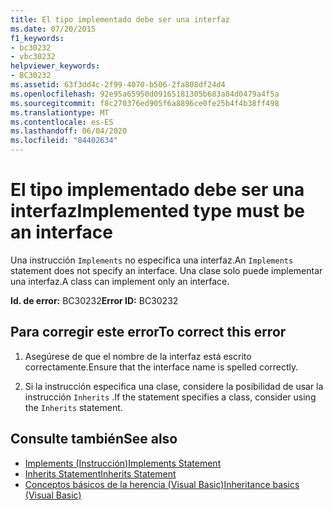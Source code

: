 ```yaml
---
title: El tipo implementado debe ser una interfaz
ms.date: 07/20/2015
f1_keywords:
- bc30232
- vbc30232
helpviewer_keywords:
- BC30232
ms.assetid: 63f3dd4c-2f99-4070-b506-2fa808df24d4
ms.openlocfilehash: 92e95a65950d09165181305b683a84d0479a4f5a
ms.sourcegitcommit: f8c270376ed905f6a8896ce0fe25b4f4b38ff498
ms.translationtype: MT
ms.contentlocale: es-ES
ms.lasthandoff: 06/04/2020
ms.locfileid: "84402634"
---
```

# <a name="implemented-type-must-be-an-interface"></a><span data-ttu-id="de1e7-102">El tipo implementado debe ser una interfaz</span><span class="sxs-lookup"><span data-stu-id="de1e7-102">Implemented type must be an interface</span></span>
<span data-ttu-id="de1e7-103">Una instrucción `Implements` no especifica una interfaz.</span><span class="sxs-lookup"><span data-stu-id="de1e7-103">An `Implements` statement does not specify an interface.</span></span> <span data-ttu-id="de1e7-104">Una clase solo puede implementar una interfaz.</span><span class="sxs-lookup"><span data-stu-id="de1e7-104">A class can implement only an interface.</span></span>  
  
 <span data-ttu-id="de1e7-105">**Id. de error:** BC30232</span><span class="sxs-lookup"><span data-stu-id="de1e7-105">**Error ID:** BC30232</span></span>  
  
## <a name="to-correct-this-error"></a><span data-ttu-id="de1e7-106">Para corregir este error</span><span class="sxs-lookup"><span data-stu-id="de1e7-106">To correct this error</span></span>  
  
1. <span data-ttu-id="de1e7-107">Asegúrese de que el nombre de la interfaz está escrito correctamente.</span><span class="sxs-lookup"><span data-stu-id="de1e7-107">Ensure that the interface name is spelled correctly.</span></span>  
  
2. <span data-ttu-id="de1e7-108">Si la instrucción especifica una clase, considere la posibilidad de usar la instrucción `Inherits` .</span><span class="sxs-lookup"><span data-stu-id="de1e7-108">If the statement specifies a class, consider using the `Inherits` statement.</span></span>  
  
## <a name="see-also"></a><span data-ttu-id="de1e7-109">Consulte también</span><span class="sxs-lookup"><span data-stu-id="de1e7-109">See also</span></span>

- [<span data-ttu-id="de1e7-110">Implements (Instrucción)</span><span class="sxs-lookup"><span data-stu-id="de1e7-110">Implements Statement</span></span>](../language-reference/statements/implements-statement.md)
- [<span data-ttu-id="de1e7-111">Inherits Statement</span><span class="sxs-lookup"><span data-stu-id="de1e7-111">Inherits Statement</span></span>](../language-reference/statements/inherits-statement.md)
- [<span data-ttu-id="de1e7-112">Conceptos básicos de la herencia (Visual Basic)</span><span class="sxs-lookup"><span data-stu-id="de1e7-112">Inheritance basics (Visual Basic)</span></span>](../programming-guide/language-features/objects-and-classes/inheritance-basics.md)
